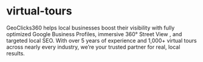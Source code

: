 # virtual-tours
GeoClicks360 helps local businesses boost their visibility with fully optimized Google Business Profiles, immersive 360° Street View , and targeted local SEO. With over 5 years of experience and 1,000+ virtual tours across nearly every industry, we’re your trusted partner for real, local results.
